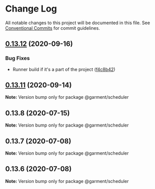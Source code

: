 # Change Log

All notable changes to this project will be documented in this file.
See [Conventional Commits](https://conventionalcommits.org) for commit guidelines.

## [0.13.12](https://github.com/Farfetch/garment/compare/v0.13.11...v0.13.12) (2020-09-16)


### Bug Fixes

* Runner build if it's a part of the project ([f4c8b42](https://github.com/Farfetch/garment/commit/f4c8b42f345f31dcc909d282fac22f55874c05e8))





## [0.13.11](https://github.com/Farfetch/garment/compare/v0.13.10...v0.13.11) (2020-09-14)

**Note:** Version bump only for package @garment/scheduler





## 0.13.8 (2020-07-15)

**Note:** Version bump only for package @garment/scheduler





## 0.13.7 (2020-07-08)

**Note:** Version bump only for package @garment/scheduler





## 0.13.6 (2020-07-08)

**Note:** Version bump only for package @garment/scheduler
